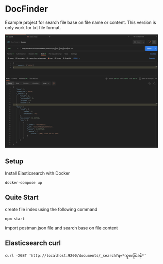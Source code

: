# DocFinder
Example project for search file base on file name or content. This version is only work for txt file format. 

![Example Image](./demo.png)

## Setup
Install Elasticsearch with Docker  
```
docker-compose up
```

## Quite Start
create file index using the following command
```
npm start
```

import postman.json file and search base on file content


## Elasticsearch curl
```
curl -XGET 'http://localhost:9200/documents/_search?q=*ကူဗလိုင်ခန်*'
```
